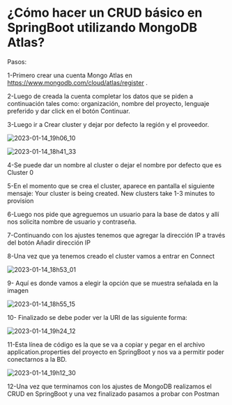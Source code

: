 # ¿Cómo hacer un CRUD básico en SpringBoot utilizando MongoDB Atlas?

Pasos:

1-Primero crear una cuenta Mongo Atlas en https://www.mongodb.com/cloud/atlas/register .

2-Luego de creada la cuenta completar los datos que se piden a continuación tales como: organización, nombre del proyecto, lenguaje preferido y dar click en el botón Continuar.

3-Luego ir a Crear cluster y dejar por defecto la región y el proveedor.

![2023-01-14_19h06_10](https://user-images.githubusercontent.com/72228855/212499131-e510c3bf-1888-4c15-9178-d78076c148df.png)



![2023-01-14_18h41_33](https://user-images.githubusercontent.com/72228855/212498848-9a5c4c56-a537-4e01-9c1d-837c313fddce.png)


4-Se puede dar un nombre al cluster o dejar el nombre por defecto que es Cluster 0 

5-En el momento que se crea el cluster, aparece en pantalla el siguiente mensaje: Your cluster is being created. New clusters take 1-3 minutes to provision

6-Luego nos pide que agreguemos un usuario para la base de datos y allí nos solicita nombre de usuario y contraseña.

7-Continuando con los ajustes tenemos que agregar la dirección IP a través del botón Añadir dirección IP 

8-Una vez que ya tenemos creado el cluster vamos a entrar en Connect

![2023-01-14_18h53_01](https://user-images.githubusercontent.com/72228855/212498833-71ef6508-060c-445f-9bc8-54503b50b73b.png)

9- Aquí es donde vamos a elegir la opción que se muestra señalada en la imagen

![2023-01-14_18h55_15](https://user-images.githubusercontent.com/72228855/212498930-58fb19f9-13c9-4cf6-86fb-c72969ea5044.png)

10- Finalizado se debe poder ver la URI de las siguiente forma:

![2023-01-14_19h24_12](https://user-images.githubusercontent.com/72228855/212499788-6eb548b4-7ebb-4894-bc1d-193c1f2ef8cf.png)

  
11-Esta línea de código es la que se va a copiar y pegar en el archivo application.properties del proyecto en SpringBoot y nos va a permitir poder conectarnos a la BD.
  
 ![2023-01-14_19h12_30](https://user-images.githubusercontent.com/72228855/212499625-4d0cc8ff-b4f0-4723-9f2f-d03d002eb1e1.png)
 
  
12-Una vez que terminamos con los ajustes de MongoDB realizamos el CRUD en SpringBoot y una vez finalizado pasamos a probar con Postman 











